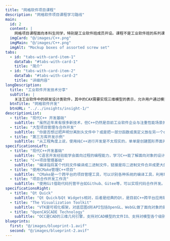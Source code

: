 ```yaml
---
title: "网格软件项目课程"
description: "网格软件项目课程学习路线" 
main:
  id: 2
  content: |
    网格项目课程面向本科生同学，特别是工业软件班成员开设。课程不是工业软件班的系列课程，没有学分，是学生自行组织的培训课程，不要求强制选修。但项目课程会讲解具体上手的开发技术，服务于项目本身，是工业软件班系列课程的补充部分。
  imgCard: "@/images/C++.png"
  imgMain: "@/images/C++.png"
  imgAlt: "Mockup boxes of assorted screw set"
tabs:
  - id: "tabs-with-card-item-1"
    dataTab: "#tabs-with-card-1"
    title: "简介"
  - id: "tabs-with-card-item-2"
    dataTab: "#tabs-with-card-2"
    title: "详细内容"
longDescription:
  title: "工业软件开发技术分享"
  subTitle: |
    关注工业软件中的研发设计类软件，其中的CAX需要实现三维模型的表示，允许用户通过模型选择施加算法输入条件，根据输入条件进行算法处理。算法越灵活，对模型表示与模型元素定义的要求就越高，这些都是CAX软件的实现困难所在。
  btnTitle: "网格软件开发"
  btnURL: "../../insights/insight-1/"
descriptionList:
  - title: "现代C++ 开发基础"
    subTitle: "虽然近年来有很多新技术，但C++仍然是目前工业软件企业与注重性能场景的主流软件开发技术。但与若干年前不同，C++在近年间不断推陈出新了许多紧跟时代的新特性，到C++17甚至C++20的新特性已经被工业界所广泛使用。"
  - title: "大型项目管理与合作开发"
    subTitle: "你是否想过把声明分离到头文件中？或是把一部分函数或类定义放在另一个cpp文件中？如何把他们编译成可运行的程序？是否知道软件安装目录中的dll文件是什么作用？如何使用Git等工具管理代码与合作开发？这些问题在这部分都会有答案。"
  - title: "第三方库开发示例"
    subTitle: "从工程角度上说，使用纯C++进行开发是不太现实的，单单是创建图形界面并调用渲染接口，使用纯C++标准库就做不到这一点。会讲解如何安装或从源码构建三方库并导入到项目中。项目使用到了Qt Quick、VTK、OCC这些三方库，会对这些三方库进行基础的开发讲解 "
specificationsLeft:
  - title: "现代C++开发基础"
    subTitle: "C语言开发经验能学会面向过程的编程能力，学习C++能了解面向对象的设计范式。虽然C++很多语法从C语言而来，但学习C++需要当成是一门全新的语言去学习。C++的面向对象特性和一些基础的语法特性大多是C++98版本的，2011年C++11版本的推出标志现代C++的诞生，之后相继推出了C++14、C++17、C++20、C++23等，工业界目前到C++17或C++20用的较多。"
  - title: "C++项目管理基础"
    subTitle: "编译指将某个代码文件编译成二进制文件，链接是将二进制文件合并成更大的二进制文件或可执行文件（.exe）；而构建是将从项目源文件到目标二进制文件的过程，包括了前面的过程。各个操作系统中由操作系统提供各种C++开发工具链（编译工具+项目构建工具），比如Windows中的MSVC、Linux中的GCC+Make、MacOS中的LLVM+XCode。项目构建目标除了可以生成可执行文件外，还可以生成静态库文件或动态库文件，也可以依赖现成的构建好的库文件。"
  - title: "使用CMake管理C++项目"
    subTitle: "CMake是一个跨平台的项目管理工具，可以识别各种系统的编译工具，利用现有的项目构建工具实现项目构建。入门CMake需要了解CMake项目从配置到构建项目、安装项目、测试项目、打包项目大概流程。CMake也有现代CMake项目的区分，现代在最大的特征是使用预设（presets）接入IDE的工作流、使用目标（target）和目标命令来配置构建目标和依赖、配置安装命令用于项目的安装和打包。"
  - title: "项目合作开发工作流"
    subTitle: "使用Git借助代码托管平台如Github、Gitee等，可以实现代码合作开发。Git是代码版本管理工具，不仅可以做到和远程仓库代码同步，如果没有合作开发需求还可以在本地进行版本管理，便于版本回溯和隔离更改。开发工作流除了代码同步工具，还涉及分支管理和仓库Issue等托管仓库相关管理，和具体的提交代码流程。"
specificationsRight:
  - title: "Qt Quick"
    subTitle: "Qt Quick与Qt Widgets相对，后者是经典的Qt，是目前C++跨平台应用软件开发的事实标准；前者是Qt新兴的编程框架，使用声明语言Qml做界面布局、使用js作为脚本语言组织功能，且较容易支持C++做拓展。"
  - title: "The Visualization Toolkit"
    subTitle: "VTK是可视化框架，对底层图d形API包括OpenGL、WebGL做了面向对象的封装，可以很方便的对物体创建渲染窗口。除了面向对象的渲染外，还提供了预置的模型处理工具库，支持对模型进行定制化处理以支持更灵活的渲染。"
  - title: "OpenCASCADE Technology"
    subTitle: "OCC是CAD的三维几何引擎，支持对CAD模型的文件IO、支持对模型各个级别元素的表示与点击拾取，预置了各种CAD常用的几何修改操作，如倒角和布尔运算等。目前在项目中使用OCC是为了CAD模型的导入与表示。"
blueprints:
  first: "@/images/blueprint-1.avif"
  second: "@/images/blueprint-2.avif"
---
```

